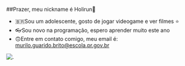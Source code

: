 
##Prazer, meu nickname é Holirun👋

- 🇧🇷Sou um adolescente, gosto de jogar videogame e ver filmes ⭐️
- 👓Sou novo na programação, espero aprender muito este ano
- 🙃Entre em contato comigo, meu email é: murilo.guarido.brito@escola.pr.gov.br

![.](https://media.tenor.com/UKU-t6X9kVoAAAAM/trollszn123-ronaldo.gif)
